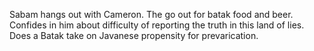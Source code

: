  Sabam hangs out with Cameron. The go out for  batak food and beer. Confides in him about difficulty of reporting the truth in this land of lies.  Does a Batak take on Javanese propensity for prevarication.